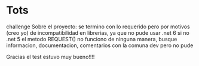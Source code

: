 # Tots
challenge
Sobre el proyecto: se termino con lo requerido pero por motivos (creo yo) de incompatibilidad en librerias, ya que no pude usar .net 6 si no .net 5 el metodo REQUEST() no funciono de ninguna manera, busque informacion, documentacion, comentarios con la comuna dev pero no pude

Gracias el test estuvo muy bueno!!!!
